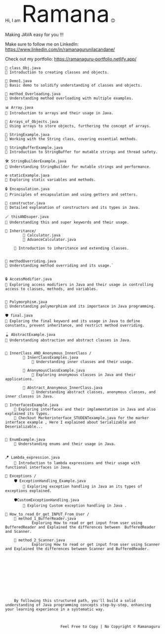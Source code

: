 
Hi, I am <span style="font-size:75;">Ramana</span> 😊 
    
<span> Making JAVA easy for you !!!  </span>

Make sure to follow me on LinkedIn:   https://www.linkedin.com/in/ramanagurunilacandane/

Check out my portfolio:  https://ramanaguru-portfolio.netlify.app/

    📝 class_Obj.java
    📌 Introduction to creating classes and objects.

    🧩 Demo1.java
    📌 Basic demo to solidify understanding of classes and objects.

    🔄 method_Overloading.java
    📌 Understanding method overloading with multiple examples.

    📊 Array.java
    📌 Introduction to arrays and their usage in Java.

    🧺 Arrays_of_Objects.java
    📌 Using arrays to store objects, furthering the concept of arrays.

    🧵 StringExample.java
    📌 Working with the String class, covering essential methods.

    🧶 StringBufferExample.java
    📌 Introduction to StringBuffer for mutable strings and thread safety.

    🛠️ StringBuilderExample.java
    📌 Understanding StringBuilder for mutable strings and performance.

    ⚙️ staticExample.java
    📌 Exploring static variables and methods.

    🔒 Encapsulation.java
    📌 Principles of encapsulation and using getters and setters.

    🚧 constructor.java
    📌 Detailed explanation of constructors and its types in Java.

    🪄 thisANDsuper.java
    📌 Understanding this and super keywords and their usage.

    🔗 Inheritance/ 
            📂 Calculator.java
            📂 AdvanceCalculator.java

        📌 Introduction to inheritance and extending classes.


    🔄 methodOverriding.java
    📌 Understanding method overriding and its usage.`

        
    🔒 AccessModifier.java
    📌 Exploring access modifiers in Java and their usage in controlling access to classes, methods, and variables.

    
    🔄 Polymorphism.java
    📌 Understanding polymorphism and its importance in Java programming. 

    🛡️ final.java
    📌 Exploring the final keyword and its usage in Java to define constants, prevent inheritance, and restrict method overriding.    

    🪀 AbstractExample.java
    📌 Understanding abstraction and abstract classes in Java.


    🔗 InnerClass_AND_Anonymous_InnerClass /
            🧩 InnerClassExamples.java
                📌 Understanding inner classes and their usage.

            🧩 AnonymousClassExample.java
                📌 Exploring anonymous classes in Java and their applications.

            🧩 Abstract_Anonymous_InnerClass.java
                📌 Understanding abstract classes, anonymous classes, and inner classes in Java.
    
    📌 InterfacesExample.java
        📌 Exploring interfaces and their implementation in Java and also explained its types. 
        📌 Checkout Markerinterface_STUDENTexample.java for the marker interface example , Here I explained about Serializable and Deserializable...


    🔄 EnumExample.java
        📌 Understanding enums and their usage in Java.


    🪁 Lambda_expression.java
        📌 Introduction to lambda expressions and their usage with functional interfaces in Java.
    
    🔗 Exceptions /
        🛡️ ExceptionHandling_Example.java
            📌 Exploring exception handling in Java an its types of exceptions explained.

        🛡️CustomExceptionHandling.java
            📌 Exploring Custom exception handling in Java .

    🔗 How_to_read_Or_get_INPUT_From_User / 
        🧩 method_1_BufferReader.java
                Exploring How to read or get input from user using BufferedReader and Explained the differences between  BufferedReader and Scanner.

        🧩 method_2_Scanner.java
                Exploring How to read or get input from user using Scanner and Explained the differences between Scanner and BufferedReader.








    


        By following this structured path, you'll build a solid understanding of Java programming concepts step-by-step, enhancing your learning experience in a systematic way.



                             Feel Free to Copy | No Copyright © Ramanaguru
